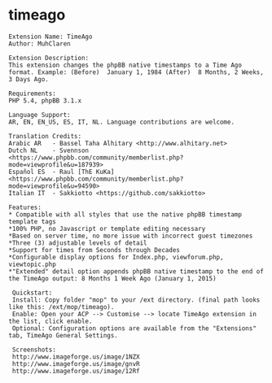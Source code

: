 # timeago
    Extension Name: TimeAgo
    Author: MuhClaren

    Extension Description: 
    This extension changes the phpBB native timestamps to a Time Ago format. Example: (Before)  January 1, 1984 (After)  8 Months, 2 Weeks, 3 Days Ago.

    Requirements: 
    PHP 5.4, phpBB 3.1.x

    Language Support: 
    AR, EN, EN_US, ES, IT, NL. Language contributions are welcome.
    
    Translation Credits: 
    Arabic AR   - Bassel Taha Alhitary <http://www.alhitary.net>
    Dutch NL    - Svennson <https://www.phpbb.com/community/memberlist.php?mode=viewprofile&u=187939>
    Español ES  - Raul [ThE KuKa] <https://www.phpbb.com/community/memberlist.php?mode=viewprofile&u=94590>
    Italian IT  - Sakkiotto <https://github.com/sakkiotto>

    Features:
    * Compatible with all styles that use the native phpBB timestamp template tags
    *100% PHP, no Javascript or template editing necessary
    *Based on server time, no more issue with incorrect guest timezones
    *Three (3) adjustable levels of detail
    *Support for times from Seconds through Decades
    *Configurable display options for Index.php, viewforum.php, viewtopic.php
    *"Extended" detail option appends phpBB native timestamp to the end of the TimeAgo output: 8 Months 1 Week Ago (January 1, 2015)

     Quickstart: 
     Install: Copy folder "mop" to your /ext directory. (final path looks like this: /ext/mop/timeago).
     Enable: Open your ACP --> Customise --> locate TimeAgo extension in the list, click enable.
     Optional: Configuration options are available from the "Extensions" tab, TimeAgo General Settings.

     Screenshots:
     http://www.imageforge.us/image/1NZX
     http://www.imageforge.us/image/gnvR
     http://www.imageforge.us/image/12Rf
